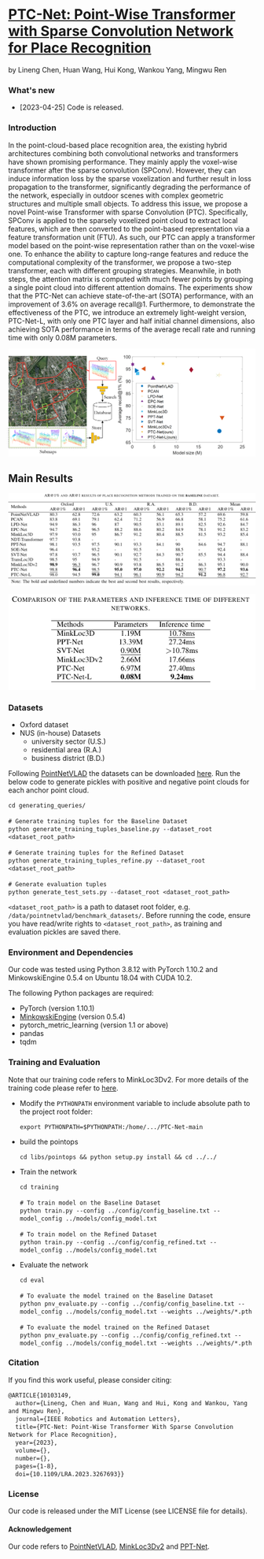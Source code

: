 # [PTC-Net: Point-Wise Transformer with Sparse Convolution Network for Place Recognition](https://ieeexplore.ieee.org/document/10103149)

by  Lineng Chen,
    Huan Wang,
	Hui Kong,
	Wankou Yang,
	Mingwu Ren


### What's new ###
* [2023-04-25] Code is released. 

### Introduction
In the point-cloud-based place recognition area, the existing hybrid architectures combining both convolutional networks and transformers have shown promising performance. They mainly apply the voxel-wise transformer after the sparse convolution (SPConv). However, they can induce information loss by the sparse voxelization and further result in loss propagation to the transformer, significantly degrading the performance of the network, especially in outdoor scenes with complex geometric structures and multiple small objects. To address this issue, we propose a novel Point-wise Transformer with sparse Convolution (PTC). Specifically, SPConv is applied to the sparsely voxelized point cloud to extract local features, which are then converted to the point-based representation via a feature transformation unit (FTU). As such, our PTC can apply a transformer model based on the point-wise representation rather than on the voxel-wise one. To enhance the ability to capture long-range features and reduce the computational complexity of the transformer, we propose a two-step transformer, each with different grouping strategies. Meanwhile, in both steps, the attention matrix is computed with much fewer points by grouping a single point cloud into different attention domains. The experiments show that the PTC-Net can achieve state-of-the-art (SOTA) performance, with an improvement of 3.6\% on average recall@1. Furthermore, to demonstrate the effectiveness of the PTC, we introduce an extremely light-weight version, PTC-Net-L, with only one PTC layer and half initial channel dimensions, also achieving SOTA performance in terms of the average recall rate and running time with only 0.08M parameters.

![Overview](media/overview.png)

## Main Results
![Results](media/Results.png)

![Results](media/parameters.png)

### Datasets
* Oxford dataset
* NUS (in-house) Datasets
  * university sector (U.S.)
  * residential area (R.A.)
  * business district (B.D.)

Following [PointNetVLAD](https://arxiv.org/abs/1804.03492) the datasets can be downloaded [here](https://drive.google.com/open?id=1H9Ep76l8KkUpwILY-13owsEMbVCYTmyx).
Run the below code to generate pickles with positive and negative point clouds for each anchor point cloud. 

```generate pickles
cd generating_queries/ 

# Generate training tuples for the Baseline Dataset
python generate_training_tuples_baseline.py --dataset_root <dataset_root_path>

# Generate training tuples for the Refined Dataset
python generate_training_tuples_refine.py --dataset_root <dataset_root_path>

# Generate evaluation tuples
python generate_test_sets.py --dataset_root <dataset_root_path>
```
`<dataset_root_path>` is a path to dataset root folder, e.g. `/data/pointnetvlad/benchmark_datasets/`.
Before running the code, ensure you have read/write rights to `<dataset_root_path>`, as training and evaluation pickles
are saved there. 

### Environment and Dependencies
Our code was tested using Python 3.8.12 with PyTorch 1.10.2 and MinkowskiEngine 0.5.4 on Ubuntu 18.04 with CUDA 10.2.

The following Python packages are required:
* PyTorch (version 1.10.1)
* [MinkowskiEngine](https://github.com/NVIDIA/MinkowskiEngine) (version 0.5.4)
* pytorch_metric_learning (version 1.1 or above)
* pandas
* tqdm


### Training and Evaluation
Note that our training code refers to MinkLoc3Dv2. For more details of the training code please refer to [here](https://github.com/jac99/MinkLoc3Dv2).

* Modify the `PYTHONPATH` environment variable to include absolute path to the project root folder: 
    ```
    export PYTHONPATH=$PYTHONPATH:/home/.../PTC-Net-main
    ```

* build the pointops

  ```
  cd libs/pointops && python setup.py install && cd ../../
  ```
  
* Train the network

    ```
    cd training
    
    # To train model on the Baseline Dataset
    python train.py --config ../config/config_baseline.txt --model_config ../models/config_model.txt
    
    # To train model on the Refined Dataset
    python train.py --config ../config/config_refined.txt --model_config ../models/config_model.txt
    ```

* Evaluate the network

    ```eval baseline
    cd eval
    
    # To evaluate the model trained on the Baseline Dataset
    python pnv_evaluate.py --config ../config/config_baseline.txt --model_config ../models/config_model.txt --weights ../weights/*.pth
    
    # To evaluate the model trained on the Refined Dataset
    python pnv_evaluate.py --config ../config/config_refined.txt --model_config ../models/config_model.txt --weights ../weights/*.pth
    ```

### Citation

If you find this work useful, please consider citing:

    @ARTICLE{10103149,
      author={Lineng, Chen and Huan, Wang and Hui, Kong and Wankou, Yang and Mingwu Ren},
      journal={IEEE Robotics and Automation Letters}, 
      title={PTC-Net: Point-Wise Transformer With Sparse Convolution Network for Place Recognition}, 
      year={2023},
      volume={},
      number={},
      pages={1-8},
      doi={10.1109/LRA.2023.3267693}}

### License
Our code is released under the MIT License (see LICENSE file for details).

#### Acknowledgement

Our code refers to 
[PointNetVLAD](https://github.com/mikacuy/pointnetvlad), 
[MinkLoc3Dv2](https://github.com/jac99/MinkLoc3Dv2) 
and [PPT-Net](https://github.com/fpthink/PPT-Net).